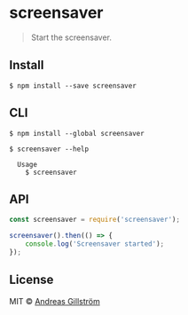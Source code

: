 # screensaver 

> Start the screensaver.


## Install

```
$ npm install --save screensaver
```


## CLI

```
$ npm install --global screensaver
```

```
$ screensaver --help

  Usage
    $ screensaver
```


## API

```js
const screensaver = require('screensaver');

screensaver().then(() => {
	console.log('Screensaver started');
});
```


## License

MIT © [Andreas Gillström](http://github.com/gillstrom)
